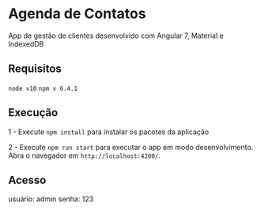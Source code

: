 # Agenda de Contatos

App de gestão de clientes desenvolvido com Angular 7, Material e IndexedDB

## Requisitos
`node v10`
`npm v 6.4.1`

## Execução

1 - Execute `npm install` para instalar os pacotes da aplicação

2 - Execute `npm run start` para executar o app em modo desenvolvimento. Abra o navegador em `http://localhost:4200/`.

## Acesso
usuário: admin
senha: 123

